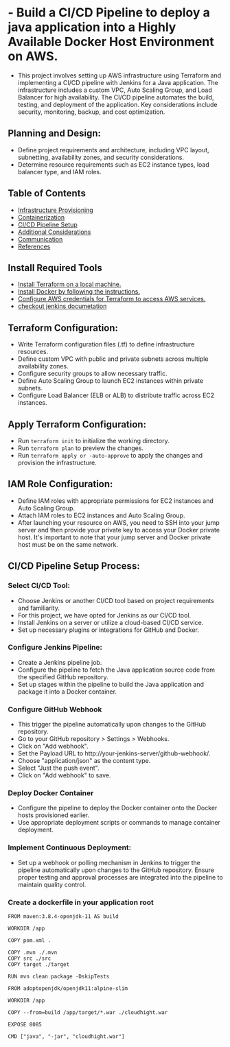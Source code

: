 # - Build a CI/CD Pipeline to deploy a java application into a Highly Available Docker Host Environment on AWS.

- This project involves setting up AWS infrastructure using Terraform and implementing a CI/CD pipeline with Jenkins for a Java application. The infrastructure includes a custom VPC, Auto Scaling Group, and Load Balancer for high availability. The CI/CD pipeline automates the build, testing, and deployment of the application. Key considerations include security, monitoring, backup, and cost optimization.
## Planning and Design:
- Define project requirements and architecture, including VPC layout, subnetting, availability zones, and security considerations.
- Determine resource requirements such as EC2 instance types, load balancer type, and IAM roles.

## Table of Contents
- [Infrastructure Provisioning](#Infrastructure-Provisioning)
- [Containerization](#containerization)
- [CI/CD Pipeline Setup](#CI/CD-Pipeline-Setup)
- [Additional Considerations](#Additional-Considerations)
- [Communication](#Communication)
- [References](#References)

## Install Required Tools
- <a href="https://developer.hashicorp.com/terraform/install?product_intent=terraform">Install Terraform on a local machine.</a>
- <a href="https://docs.docker.com/engine/install/">Install Docker by following the instructions.</a>
- <a href="https://medium.com/@emmanuelibok505/how-to-set-up-an-aws-command-line-interface-cli-profile-for-an-iam-user-772b942956f">Configure AWS credentials for Terraform to access AWS services.</a>
- <a href="https://pkg.jenkins.io/debian-stable/">checkout jenkins documetation</a>

## Terraform Configuration:
- Write Terraform configuration files (.tf) to define infrastructure resources.
- Define custom VPC with public and private subnets across multiple availability zones.
- Configure security groups to allow necessary traffic.
- Define Auto Scaling Group to launch EC2 instances within private subnets.
- Configure Load Balancer (ELB or ALB) to distribute traffic across EC2 instances.

## Apply Terraform Configuration:
- Run ``terraform init`` to initialize the working directory.
- Run ``terraform plan`` to preview the changes.
- Run ``terraform apply or -auto-approve`` to apply the changes and provision the infrastructure.

## IAM Role Configuration:
- Define IAM roles with appropriate permissions for EC2 instances and Auto Scaling Group.
- Attach IAM roles to EC2 instances and Auto Scaling Group.
- After launching your resource on AWS, you need to SSH into your jump server and then provide your private key to access your Docker private host. It's important to note that your jump server and Docker private host must be on the same network.


## CI/CD Pipeline Setup Process:
### Select CI/CD Tool:
- Choose Jenkins or another CI/CD tool based on project requirements and familiarity.
- For this project, we have opted for Jenkins as our CI/CD tool.
- Install Jenkins on a server or utilize a cloud-based CI/CD service.
- Set up necessary plugins or integrations for GitHub and Docker.
### Configure Jenkins Pipeline:
- Create a Jenkins pipeline job.
- Configure the pipeline to fetch the Java application source code from the specified GitHub repository.
- Set up stages within the pipeline to build the Java application and package it into a Docker container.
### Configure GitHub Webhook
- This trigger the pipeline automatically upon changes to the GitHub repository.
- Go to your GitHub repository > Settings > Webhooks.
- Click on "Add webhook".
- Set the Payload URL to http://your-jenkins-server/github-webhook/.
- Choose "application/json" as the content type.
- Select "Just the push event".
- Click on "Add webhook" to save.

### Deploy Docker Container
- Configure the pipeline to deploy the Docker container onto the Docker hosts provisioned earlier.
- Use appropriate deployment scripts or commands to manage container deployment.
### Implement Continuous Deployment:
- Set up a webhook or polling mechanism in Jenkins to trigger the pipeline automatically upon changes to the GitHub repository.
Ensure proper testing and approval processes are integrated into the pipeline to maintain quality control.

### Create a dockerfile in your application root
```
FROM maven:3.8.4-openjdk-11 AS build

WORKDIR /app

COPY pom.xml .

COPY .mvn ./.mvn
COPY src ./src
COPY target ./target

RUN mvn clean package -DskipTests

FROM adoptopenjdk/openjdk11:alpine-slim

WORKDIR /app

COPY --from=build /app/target/*.war ./cloudhight.war

EXPOSE 8085

CMD ["java", "-jar", "cloudhight.war"]
